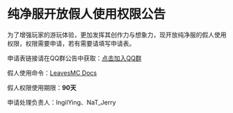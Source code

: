 # **纯净服开放假人使用权限公告**

为了增强玩家的游玩体验，更加发挥其创作力与想象力，现开放纯净服的假人使用权限，权限需要申请，若有需要请填写申请表。


申请表链接请在QQ群公告中获取：[点击加入QQ群](https://qm.qq.com/q/UaKddaDgqG)

假人使用命令：[LeavesMC Docs](https://docs.leavesmc.org/zh_Hans/leaves/reference/fakeplayer)


假人权限使用期限：**90天**

申请处理负责人：IngilYing、NaT_Jerry
